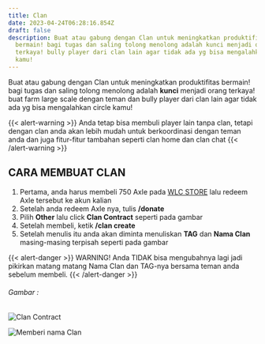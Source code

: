 ```yaml
---
title: Clan
date: 2023-04-24T06:28:16.854Z
draft: false
description: Buat atau gabung dengan Clan untuk meningkatkan produktifitas
  bermain! bagi tugas dan saling tolong menolong adalah kunci menjadi orang
  terkaya! bully player dari clan lain agar tidak ada yg bisa mengalahkan circle
  kamu!
---
```

Buat atau gabung dengan Clan untuk meningkatkan produktifitas bermain! bagi tugas dan saling tolong menolong adalah **kunci** menjadi orang terkaya! buat farm large scale dengan teman dan bully player dari clan lain agar tidak ada yg bisa mengalahkan circle kamu!

{{< alert-warning >}} Anda tetap bisa membuli player lain tanpa clan, tetapi dengan clan anda akan lebih mudah untuk berkoordinasi dengan teman anda dan juga fitur-fitur tambahan seperti clan home dan clan chat {{< /alert-warning >}}

## C﻿ARA MEMBUAT CLAN

1. Pertama, anda harus membeli 750 Axle pada [WLC STORE](https://store.wheelcraft.id) ﻿lalu redeem Axle tersebut ke akun kalian
2. Setelah anda redeem Axle nya, tulis **/donate**
3. Pilih **Other** lalu click **Clan Contract** seperti pada gambar
4. Setelah membeli, ketik **/clan create** 
5. Setelah menulis itu anda akan diminta menuliskan **TAG** dan **Nama Clan** masing-masing terpisah seperti pada gambar

{{< alert-danger >}} WARNING! Anda TIDAK bisa mengubahnya lagi jadi pikirkan matang matang Nama Clan dan TAG-nya bersama teman anda sebelum membeli. {{< /alert-danger >}}

###### Gambar :

![](/img/uploads/clan-contract.png "Clan Contract")

![](/img/uploads/contoh-bikin-clan.png "Memberi nama Clan")